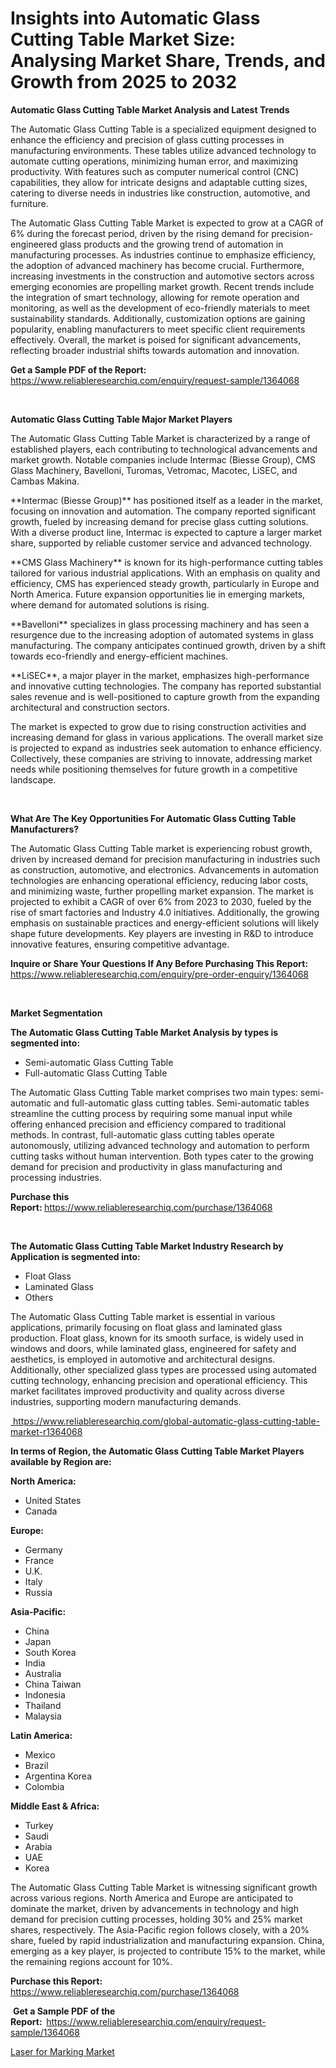 <p><h1>Insights into Automatic Glass Cutting Table Market Size: Analysing Market Share, Trends, and Growth from 2025 to 2032</h1></p><p><strong>Automatic Glass Cutting Table Market Analysis and Latest Trends</strong></p>
<p><p>The Automatic Glass Cutting Table is a specialized equipment designed to enhance the efficiency and precision of glass cutting processes in manufacturing environments. These tables utilize advanced technology to automate cutting operations, minimizing human error, and maximizing productivity. With features such as computer numerical control (CNC) capabilities, they allow for intricate designs and adaptable cutting sizes, catering to diverse needs in industries like construction, automotive, and furniture.</p><p>The Automatic Glass Cutting Table Market is expected to grow at a CAGR of 6% during the forecast period, driven by the rising demand for precision-engineered glass products and the growing trend of automation in manufacturing processes. As industries continue to emphasize efficiency, the adoption of advanced machinery has become crucial. Furthermore, increasing investments in the construction and automotive sectors across emerging economies are propelling market growth. Recent trends include the integration of smart technology, allowing for remote operation and monitoring, as well as the development of eco-friendly materials to meet sustainability standards. Additionally, customization options are gaining popularity, enabling manufacturers to meet specific client requirements effectively. Overall, the market is poised for significant advancements, reflecting broader industrial shifts towards automation and innovation.</p></p>
<p><strong>Get a Sample PDF of the Report:&nbsp;</strong> <a href="https://www.reliableresearchiq.com/enquiry/request-sample/1364068?utm_campaign=2592&utm_medium=2&utm_source=Github&utm_content=ia&utm_term=19022025&utm_id=automatic-glass-cutting-table">https://www.reliableresearchiq.com/enquiry/request-sample/1364068</a></p>
<p>&nbsp;</p>
<p><strong>Automatic Glass Cutting Table Major Market Players</strong></p>
<p><p>The Automatic Glass Cutting Table Market is characterized by a range of established players, each contributing to technological advancements and market growth. Notable companies include Intermac (Biesse Group), CMS Glass Machinery, Bavelloni, Turomas, Vetromac, Macotec, LiSEC, and Cambas Makina.</p><p>**Intermac (Biesse Group)** has positioned itself as a leader in the market, focusing on innovation and automation. The company reported significant growth, fueled by increasing demand for precise glass cutting solutions. With a diverse product line, Intermac is expected to capture a larger market share, supported by reliable customer service and advanced technology.</p><p>**CMS Glass Machinery** is known for its high-performance cutting tables tailored for various industrial applications. With an emphasis on quality and efficiency, CMS has experienced steady growth, particularly in Europe and North America. Future expansion opportunities lie in emerging markets, where demand for automated solutions is rising.</p><p>**Bavelloni** specializes in glass processing machinery and has seen a resurgence due to the increasing adoption of automated systems in glass manufacturing. The company anticipates continued growth, driven by a shift towards eco-friendly and energy-efficient machines.</p><p>**LiSEC**, a major player in the market, emphasizes high-performance and innovative cutting technologies. The company has reported substantial sales revenue and is well-positioned to capture growth from the expanding architectural and construction sectors.</p><p>The market is expected to grow due to rising construction activities and increasing demand for glass in various applications. The overall market size is projected to expand as industries seek automation to enhance efficiency. Collectively, these companies are striving to innovate, addressing market needs while positioning themselves for future growth in a competitive landscape.</p></p>
<p>&nbsp;</p>
<p><strong>What Are The Key Opportunities For Automatic Glass Cutting Table Manufacturers?</strong></p>
<p><p>The Automatic Glass Cutting Table market is experiencing robust growth, driven by increased demand for precision manufacturing in industries such as construction, automotive, and electronics. Advancements in automation technologies are enhancing operational efficiency, reducing labor costs, and minimizing waste, further propelling market expansion. The market is projected to exhibit a CAGR of over 6% from 2023 to 2030, fueled by the rise of smart factories and Industry 4.0 initiatives. Additionally, the growing emphasis on sustainable practices and energy-efficient solutions will likely shape future developments. Key players are investing in R&D to introduce innovative features, ensuring competitive advantage.</p></p>
<p><strong>Inquire or Share Your Questions If Any Before Purchasing This Report:</strong> <a href="https://www.reliableresearchiq.com/enquiry/pre-order-enquiry/1364068?utm_campaign=2592&utm_medium=2&utm_source=Github&utm_content=ia&utm_term=19022025&utm_id=automatic-glass-cutting-table">https://www.reliableresearchiq.com/enquiry/pre-order-enquiry/1364068</a></p>
<p>&nbsp;</p>
<p><strong>Market Segmentation</strong></p>
<p><strong>The Automatic Glass Cutting Table Market Analysis by types is segmented into:</strong></p>
<p><ul><li>Semi-automatic Glass Cutting Table</li><li>Full-automatic Glass Cutting Table</li></ul></p>
<p><p>The Automatic Glass Cutting Table market comprises two main types: semi-automatic and full-automatic glass cutting tables. Semi-automatic tables streamline the cutting process by requiring some manual input while offering enhanced precision and efficiency compared to traditional methods. In contrast, full-automatic glass cutting tables operate autonomously, utilizing advanced technology and automation to perform cutting tasks without human intervention. Both types cater to the growing demand for precision and productivity in glass manufacturing and processing industries.</p></p>
<p><strong>Purchase this Report:&nbsp;</strong><a href="https://www.reliableresearchiq.com/purchase/1364068?utm_campaign=2592&utm_medium=2&utm_source=Github&utm_content=ia&utm_term=19022025&utm_id=automatic-glass-cutting-table">https://www.reliableresearchiq.com/purchase/1364068</a></p>
<p>&nbsp;</p>
<p><strong>The Automatic Glass Cutting Table Market Industry Research by Application is segmented into:</strong></p>
<p><ul><li>Float Glass</li><li>Laminated Glass</li><li>Others</li></ul></p>
<p><p>The Automatic Glass Cutting Table market is essential in various applications, primarily focusing on float glass and laminated glass production. Float glass, known for its smooth surface, is widely used in windows and doors, while laminated glass, engineered for safety and aesthetics, is employed in automotive and architectural designs. Additionally, other specialized glass types are processed using automated cutting technology, enhancing precision and operational efficiency. This market facilitates improved productivity and quality across diverse industries, supporting modern manufacturing demands.</p></p>
<p><a href="https://www.reliableresearchiq.com/global-automatic-glass-cutting-table-market-r1364068?utm_campaign=2592&utm_medium=2&utm_source=Github&utm_content=ia&utm_term=19022025&utm_id=automatic-glass-cutting-table">&nbsp;https://www.reliableresearchiq.com/global-automatic-glass-cutting-table-market-r1364068</a></p>
<p><strong>In terms of Region, the Automatic Glass Cutting Table Market Players available by Region are:</strong></p>
<p>
    <p> <strong> North America: </strong>
        <ul>
            <li>United States</li>
            <li>Canada</li>
        </ul>
        </p> 
    <p> <strong> Europe: </strong>
        <ul>
            <li>Germany</li>
            <li>France</li>
            <li>U.K.</li>
            <li>Italy</li>
            <li>Russia</li>
        </ul>
        </p> 
    <p> <strong> Asia-Pacific: </strong>
        <ul>
            <li>China</li>
            <li>Japan</li>
            <li>South Korea</li>
            <li>India</li>
            <li>Australia</li>
            <li>China Taiwan</li>
            <li>Indonesia</li>
            <li>Thailand</li>
            <li>Malaysia</li>
        </ul>
        </p> 
    <p> <strong> Latin America: </strong>
        <ul>
            <li>Mexico</li>
            <li>Brazil</li>
            <li>Argentina Korea</li>
            <li>Colombia</li>
        </ul>
        </p> 
    <p> <strong> Middle East & Africa: </strong>
        <ul>
            <li>Turkey</li>
            <li>Saudi</li>
            <li>Arabia</li>
            <li>UAE</li>
            <li>Korea</li>
        </ul>
    </p>
    </p>
<p><p>The Automatic Glass Cutting Table Market is witnessing significant growth across various regions. North America and Europe are anticipated to dominate the market, driven by advancements in technology and high demand for precision cutting processes, holding 30% and 25% market shares, respectively. The Asia-Pacific region follows closely, with a 20% share, fueled by rapid industrialization and manufacturing expansion. China, emerging as a key player, is projected to contribute 15% to the market, while the remaining regions account for 10%.</p></p>
<p><strong>Purchase this Report: </strong><a href="https://www.reliableresearchiq.com/purchase/1364068?utm_campaign=2592&utm_medium=2&utm_source=Github&utm_content=ia&utm_term=19022025&utm_id=automatic-glass-cutting-table">https://www.reliableresearchiq.com/purchase/1364068</a></p>
<p>&nbsp;<strong>Get a Sample PDF of the Report:&nbsp;&nbsp;</strong><a href="https://www.reliableresearchiq.com/enquiry/request-sample/1364068?utm_campaign=2592&utm_medium=2&utm_source=Github&utm_content=ia&utm_term=19022025&utm_id=automatic-glass-cutting-table">https://www.reliableresearchiq.com/enquiry/request-sample/1364068</a></p>
<p><strong></strong></p>
<p><p><a href="https://github.com/adyawafurber1/Market-Research-Report-List-1/blob/main/laser-for-marking-market.md?utm_campaign=2592&utm_medium=2&utm_source=Github&utm_content=ia&utm_term=19022025&utm_id=automatic-glass-cutting-table">Laser for Marking Market</a></p></p>